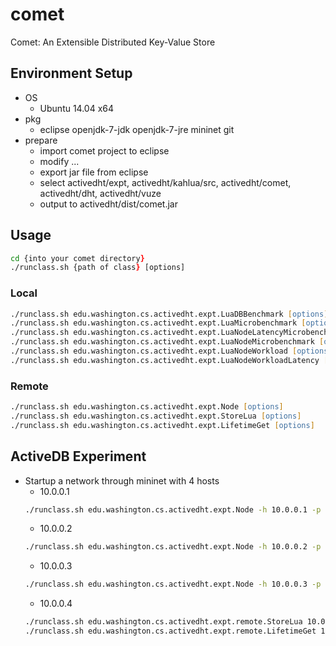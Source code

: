 # comet
Comet: An Extensible Distributed Key-Value Store

## Environment Setup
- OS
  - Ubuntu 14.04 x64
- pkg
  - eclipse openjdk-7-jdk openjdk-7-jre mininet git
- prepare
  - import comet project to eclipse
  - modify ...
  - export jar file from eclipse
  - select activedht/expt, activedht/kahlua/src, activedht/comet, activedht/dht, activedht/vuze
  - output to activedht/dist/comet.jar

## Usage
```zsh
cd {into your comet directory}
./runclass.sh {path of class} [options]
```
### Local
```zsh
./runclass.sh edu.washington.cs.activedht.expt.LuaDBBenchmark [options]
./runclass.sh edu.washington.cs.activedht.expt.LuaMicrobenchmark [options]
./runclass.sh edu.washington.cs.activedht.expt.LuaNodeLatencyMicrobenchmark [options]
./runclass.sh edu.washington.cs.activedht.expt.LuaNodeMicrobenchmark [options]
./runclass.sh edu.washington.cs.activedht.expt.LuaNodeWorkload [options]
./runclass.sh edu.washington.cs.activedht.expt.LuaNodeWorkloadLatency [options]
```
### Remote
```zsh
./runclass.sh edu.washington.cs.activedht.expt.Node [options]
./runclass.sh edu.washington.cs.activedht.expt.StoreLua [options]
./runclass.sh edu.washington.cs.activedht.expt.LifetimeGet [options]
```

## ActiveDB Experiment
- Startup a network through mininet with 4 hosts
  - 10.0.0.1
  ```zsh
  ./runclass.sh edu.washington.cs.activedht.expt.Node -h 10.0.0.1 -p 1234 -b 10.0.0.1:1234
  ```
  - 10.0.0.2
  ```zsh
  ./runclass.sh edu.washington.cs.activedht.expt.Node -h 10.0.0.2 -p 1234 -b 10.0.0.1:1234
  ```
  - 10.0.0.3
  ```zsh
  ./runclass.sh edu.washington.cs.activedht.expt.Node -h 10.0.0.3 -p 1234 -b 10.0.0.1:1234
  ```
  - 10.0.0.4
  ```zsh
  ./runclass.sh edu.washington.cs.activedht.expt.remote.StoreLua 10.0.0.1:1234 apps/object/replication.lua
  ./runclass.sh edu.washington.cs.activedht.expt.remote.LifetimeGet 10.0.0.1:1234 /tmp/logfile [payload]
  ```
